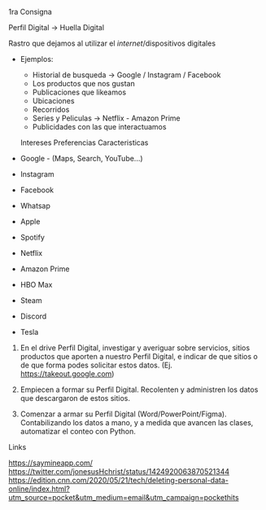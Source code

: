 1ra Consigna

Perfil Digital -> Huella Digital

Rastro que dejamos al utilizar el *internet*/dispositivos digitales

- Ejemplos:
	- Historial de busqueda -> Google / Instagram / Facebook
	- Los productos que nos gustan
	- Publicaciones que likeamos
	- Ubicaciones
	- Recorridos
	- Series y Peliculas -> Netflix - Amazon Prime
	- Publicidades con las que interactuamos

	Intereses
	Preferencias
	Caracteristicas

- Google - (Maps, Search, YouTube...)
- Instagram
- Facebook
- Whatsap
- Apple
- Spotify
- Netflix
- Amazon Prime
- HBO Max
- Steam
- Discord
- Tesla

1. En el drive Perfil Digital, investigar y averiguar sobre servicios, sitios productos que aporten a nuestro Perfil Digital, e indicar de que sitios o de que forma podes solicitar estos datos. (Ej. https://takeout.google.com)

2. Empiecen a formar su Perfil Digital. Recolenten y administren los datos que descargaron de estos sitios.

3. Comenzar a armar su Perfil Digital (Word/PowerPoint/Figma). Contabilizando los datos a mano, y a medida que avancen las clases, automatizar el conteo con Python.


Links

https://saymineapp.com/
https://twitter.com/jonesusHchrist/status/1424920063870521344
https://edition.cnn.com/2020/05/21/tech/deleting-personal-data-online/index.html?utm_source=pocket&utm_medium=email&utm_campaign=pockethits
